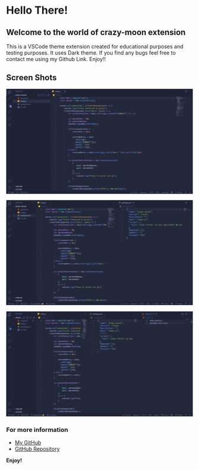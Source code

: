 # Hello There!

## Welcome to the world of crazy-moon extension

This is a VSCode theme extension created for educational purposes and testing purposes. It uses Dark theme. If you find any bugs feel free to contact me using my Github Link. Enjoy!!

## Screen Shots

![ScreenShot 1](/public/img_1.png?raw=true)

![ScreenShot 2](/public/img_2.png?raw=true)

![ScreenShot 3](/public/img_3.png?raw=true)

### For more information

- [My GitHub](http://github.com/PasinduDushan)
- [GitHub Repository](https://github.com/PasinduDushan/crazy-moon)

**Enjoy!**
